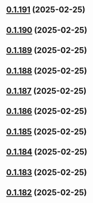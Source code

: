 ## [0.1.191](https://github.com/binary-braids/terraform-oracle/compare/v0.1.190...v0.1.191) (2025-02-25)



## [0.1.190](https://github.com/binary-braids/terraform-oracle/compare/v0.1.189...v0.1.190) (2025-02-25)



## [0.1.189](https://github.com/binary-braids/terraform-oracle/compare/v0.1.188...v0.1.189) (2025-02-25)



## [0.1.188](https://github.com/binary-braids/terraform-oracle/compare/v0.1.187...v0.1.188) (2025-02-25)



## [0.1.187](https://github.com/binary-braids/terraform-oracle/compare/v0.1.186...v0.1.187) (2025-02-25)



## [0.1.186](https://github.com/binary-braids/terraform-oracle/compare/v0.1.185...v0.1.186) (2025-02-25)



## [0.1.185](https://github.com/binary-braids/terraform-oracle/compare/v0.1.184...v0.1.185) (2025-02-25)



## [0.1.184](https://github.com/binary-braids/terraform-oracle/compare/v0.1.183...v0.1.184) (2025-02-25)



## [0.1.183](https://github.com/binary-braids/terraform-oracle/compare/v0.1.182...v0.1.183) (2025-02-25)



## [0.1.182](https://github.com/binary-braids/terraform-oracle/compare/v0.1.181...v0.1.182) (2025-02-25)



